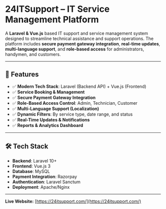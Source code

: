 # 24ITSupport – IT Service Management Platform

A **Laravel & Vue.js** based IT support and service management system designed to streamline technical assistance and support operations. The platform includes **secure payment gateway integration**, **real-time updates**, **multi-language support**, and **role-based access** for administrators, handymen, and customers.

---

## 🚀 Features
- ✅ **Modern Tech Stack**: Laravel (Backend API) + Vue.js (Frontend)
- ✅ **Service Booking & Management**
- ✅ **Secure Payment Gateway Integration**
- ✅ **Role-Based Access Control**: Admin, Technician, Customer
- ✅ **Multi-Language Support (Localization)**
- ✅ **Dynamic Filters**: By service type, date range, and status
- ✅ **Real-Time Updates & Notifications**
- ✅ **Reports & Analytics Dashboard**

---

## 🛠️ Tech Stack
- **Backend**: Laravel 10+
- **Frontend**: Vue.js 3
- **Database**: MySQL
- **Payment Integration**: Razorpay
- **Authentication**: Laravel Sanctum
- **Deployment**: Apache/Nginx

---

**Live Website:** [https://24itsupport.com/](https://24itsupport.com/)

